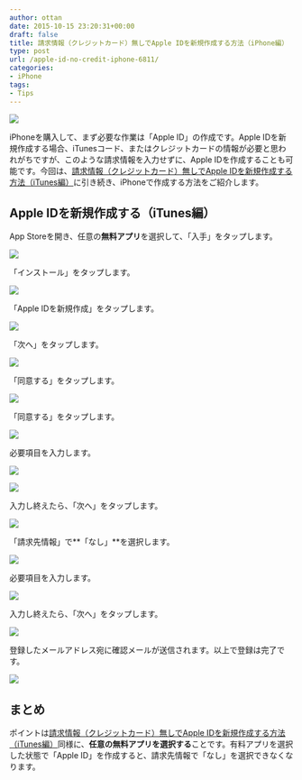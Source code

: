 ```yaml
---
author: ottan
date: 2015-10-15 23:20:31+00:00
draft: false
title: 請求情報（クレジットカード）無しでApple IDを新規作成する方法（iPhone編）
type: post
url: /apple-id-no-credit-iphone-6811/
categories:
- iPhone
tags:
- Tips
---
```


![](/images/2015/10/151015-5620326c1b3bd.jpg)






iPhoneを購入して、まず必要な作業は「Apple ID」の作成です。Apple IDを新規作成する場合、iTunesコード、またはクレジットカードの情報が必要と思われがちですが、このような請求情報を入力せずに、Apple IDを作成することも可能です。今回は、[請求情報（クレジットカード）無しでApple IDを新規作成する方法（iTunes編）](/apple-id-no-credit-itunes-2815/)に引き続き、iPhoneで作成する方法をご紹介します。





## Apple IDを新規作成する（iTunes編）





App Storeを開き、任意の**無料アプリ**を選択して、「入手」をタップします。





![](/images/2015/10/151015-5620326d36563.png)






「インストール」をタップします。





![](/images/2015/10/151015-5620326ec42ff.png)






「Apple IDを新規作成」をタップします。





![](/images/2015/10/151015-562032708090d.png)






「次へ」をタップします。





![](/images/2015/10/151015-5620327248e84-1.png)






「同意する」をタップします。





![](/images/2015/10/151015-5620327398036-1.png)






「同意する」をタップします。





![](/images/2015/10/151015-5620327525c2a-1.png)






必要項目を入力します。





![](/images/2015/10/151015-56203276a4f60.png)






![](/images/2015/10/151015-56203278778e5.png)






入力し終えたら、「次へ」をタップします。





![](/images/2015/10/151015-56203279bfd3c-1.png)






「請求先情報」で**「なし」**を選択します。





![](/images/2015/10/151015-5620327b32f62-1.png)






必要項目を入力します。





![](/images/2015/10/151015-5620327c88e73.png)






入力し終えたら、「次へ」をタップします。





![](/images/2015/10/151015-5620327e48f1c.png)






登録したメールアドレス宛に確認メールが送信されます。以上で登録は完了です。





![](/images/2015/10/151015-5620327fc4ba4.png)






## まとめ





ポイントは[請求情報（クレジットカード）無しでApple IDを新規作成する方法（iTunes編）](/apple-id-no-credit-itunes-2815/)同様に、**任意の無料アプリを選択する**ことです。有料アプリを選択した状態で「Apple ID」を作成すると、請求先情報で「なし」を選択できなくなります。
